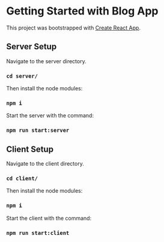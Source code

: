 # Getting Started with Blog App

This project was bootstrapped with [Create React App](https://github.com/facebook/create-react-app).

## Server Setup

Navigate to the server directory.

### `cd server/`

Then install the node modules:

### `npm i`

Start the server with the command:

### `npm run start:server`


## Client Setup

Navigate to the client directory.

### `cd client/`

Then install the node modules:

### `npm i`

Start the client with the command:

### `npm run start:client`